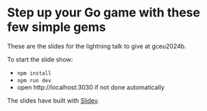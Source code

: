 # Step up your Go game with these few simple gems

These are the slides for the lightning talk to give at gceu2024b.

To start the slide show:

- `npm install`
- `npm run dev`
- open http://localhost:3030 if not done automatically

The slides have built with [Slidev](https://github.com/slidevjs/slidev).